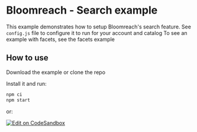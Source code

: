 # Bloomreach - Search example

This example demonstrates how to setup Bloomreach's search feature. See `config.js` file to configure it to run for your account and catalog
To see an example with facets, see the facets example

## How to use

Download the example or clone the repo

Install it and run:

```bash
npm ci
npm start
```

or:

[![Edit on CodeSandbox](https://codesandbox.io/static/img/play-codesandbox.svg)](https://codesandbox.io/p/sandbox/github/bloomreach/discovery-web-code-samples/tree/main/examples/search)

